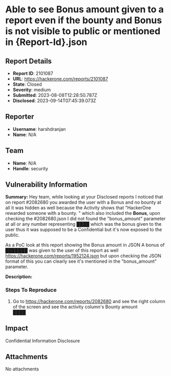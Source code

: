 # Able to see Bonus amount given to a report  even if the bounty and Bonus is not visible to public or mentioned in {Report-Id}.json

## Report Details
- **Report ID**: 2101087
- **URL**: https://hackerone.com/reports/2101087
- **State**: Closed
- **Severity**: medium
- **Submitted**: 2023-08-08T12:28:50.787Z
- **Disclosed**: 2023-09-14T07:45:39.073Z

## Reporter
- **Username**: harshdranjan
- **Name**: N/A

## Team
- **Name**: N/A
- **Handle**: security

## Vulnerability Information
**Summary:** 
Hey team,
while looking at your Disclosed reports I noticed that on report #2082680 you awarded the user with a Bonus and no bounty at all it was hidden as well because the Activity shows that "HackerOne rewarded someone with a bounty. " which also included the **Bonus**, upon checking the #2082680.json  I did not found the "bonus_amount" parameter at all or any number representing ████ which was the bonus given to the user thus it was supposed to be a Confidential but it's now exposed to the public.

As a PoC look at this report showing the Bonus amount in JSON 
A bonus of ███████ was given to the user of this report as well  https://hackerone.com/reports/1952124.json but upon checking the JSON format of this you can clearly see it's mentioned in the "bonus_amount"  parameter.

**Description:**

### Steps To Reproduce

1. Go to https://hackerone.com/reports/2082680 and see the right column of the screen and see the activity column's Bounty amount  
 ████

## Impact

Confidential  Information Disclosure

## Attachments
No attachments
